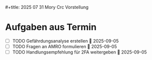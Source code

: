 #+title: 2025 07 31 Mory Crc Vorstellung

# Aufgaben aus Termin
- [ ] TODO Gefährdungsanalyse erstellen 📅 2025-09-05
- [ ] TODO Fragen an AMRO formulieren 📅 2025-09-05
- [ ] TODO Handlungsempfehlung für 2FA weitergeben 📅 2025-09-05
